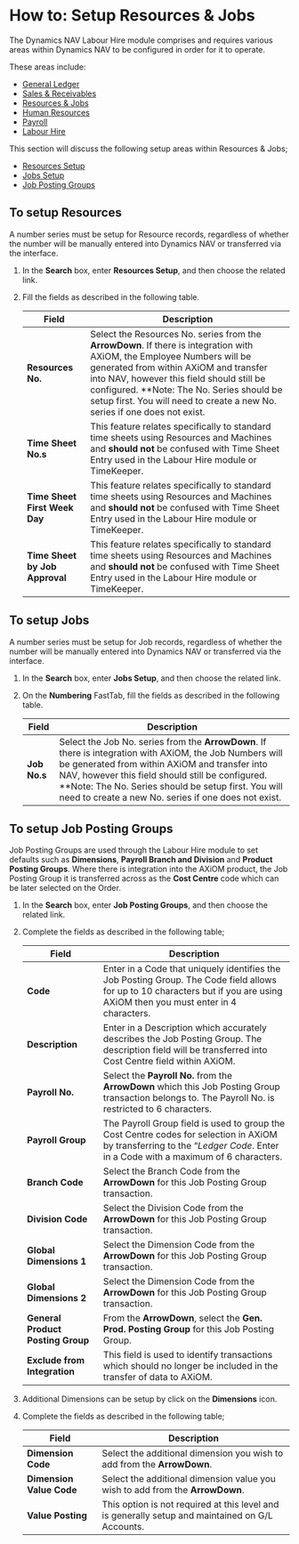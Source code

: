 # How to: Setup Resources & Jobs

The Dynamics NAV Labour Hire module comprises and requires various areas within Dynamics NAV
to be configured in order for it to operate. 

These areas include:

- [General Ledger](au-labour-setup-general-ledger.md)
- [Sales & Receivables](au-labour-setup-sales-receivables.md)
- [Resources & Jobs](au-labour-setup-resources-jobs.md)
- [Human Resources](au-labour-setup-human-resources.md)
- [Payroll](au-labour-setup-payroll.md)
- [Labour Hire](au-labour-setup-labour-hire.md)

This section will discuss the following setup areas within Resources & Jobs;

- [Resources Setup](#to-setup-resources)
- [Jobs Setup](#to-setup-jobs)
- [Job Posting Groups](#to-job-posting-groups)

## To setup Resources
A number series must be setup for Resource records, regardless of whether the number will be manually entered into Dynamics NAV or transferred via the interface.

1. In the **Search** box, enter **Resources Setup**, and then choose the related link.  
2. Fill the fields as described in the following table.  

    |Field|Description|  
    |---------------------------------|---------------------------------------|  
    |**Resources No.**|Select the Resources No. series from the **ArrowDown**. If there is integration with AXiOM, the Employee Numbers will be generated from within AXiOM and transfer into NAV, however this field should still be configured. **Note: The No. Series should be setup first.  You will need to create a new No. series if one does not exist.|  
    |**Time Sheet No.s**|This feature relates specifically to standard time sheets using Resources and Machines and **should not** be confused with Time Sheet Entry used in the Labour Hire module or TimeKeeper.|  
    |**Time Sheet First Week Day**|This feature relates specifically to standard time sheets using Resources and Machines and **should not** be confused with Time Sheet Entry used in the Labour Hire module or TimeKeeper.|  
    |**Time Sheet by Job Approval**|This feature relates specifically to standard time sheets using Resources and Machines and **should not** be confused with Time Sheet Entry used in the Labour Hire module or TimeKeeper.| 
        

## To setup Jobs
A number series must be setup for Job records, regardless of whether the number will be manually entered into Dynamics NAV or transferred via the interface.

1. In the **Search** box, enter **Jobs Setup**, and then choose the related link.  
2. On the **Numbering** FastTab, fill the fields as described in the following table.  

    |Field|Description|  
    |---------------------------------|---------------------------------------|  
    |**Job No.s**|Select the Job No. series from the **ArrowDown**.  If there is integration with AXiOM, the Job Numbers will be generated from within AXiOM and transfer into NAV, however this field should still be configured. **Note: The No. Series should be setup first.  You will need to create a new No. series if one does not exist.|  
       

## To setup Job Posting Groups
Job Posting Groups are used through the Labour Hire module to set defaults such as **Dimensions**, **Payroll Branch and Division** and **Product Posting Groups**.  Where there is integration into the AXiOM product, the Job Posting Group it is transferred across as the **Cost Centre** code which can be later selected on the Order.

1. In the **Search** box, enter **Job Posting Groups**, and then choose the related link.  
2. Complete the fields as described in the following table;

    |Field|Description|  
    |---------------------------------|---------------------------------------|  
    |**Code**|Enter in a Code that uniquely identifies the Job Posting Group.  The Code field allows for up to 10 characters but if you are using AXiOM then you must enter in 4 characters.|  
    |**Description**|Enter in a Description which accurately describes the Job Posting Group. The description field will be transferred into Cost Centre field within AXiOM.|  
    |**Payroll No.**|Select the **Payroll No.** from the **ArrowDown** which this Job Posting Group transaction belongs to.  The Payroll No. is restricted to 6 characters. |  
    |**Payroll Group**|The Payroll Group field is used to group the Cost Centre codes for selection in AXiOM by transferring to the “*Ledger Code*.    Enter in a Code with a maximum of 6 characters.| 
    |**Branch Code**|Select the Branch Code from the **ArrowDown** for this Job Posting Group transaction.|
    |**Division Code**|Select the Division Code from the **ArrowDown** for this Job Posting Group transaction.|
    |**Global Dimensions 1**|Select the Dimension Code from the **ArrowDown** for this Job Posting Group transaction.|
    |**Global Dimensions 2**|Select the Dimension Code from the **ArrowDown** for this Job Posting Group transaction.|
    |**General Product Posting Group**|From the **ArrowDown**, select the **Gen. Prod. Posting Group** for this Job Posting Group.|
    |**Exclude from Integration**|This field is used to identify transactions which should no longer be included in the transfer of data to AXiOM.|

3. Additional Dimensions can be setup by click on the **Dimensions** icon.    
4. Complete the fields as described in the following table;

    |Field|Description|  
    |---------------------------------|---------------------------------------|  
    |**Dimension Code**|Select the additional dimension you wish to add from the **ArrowDown**.|  
    |**Dimension Value Code**|Select the additional dimension value you wish to add from the **ArrowDown**.|  
    |**Value Posting**|This option is not required at this level and is generally setup and maintained on G/L Accounts. |  
   
